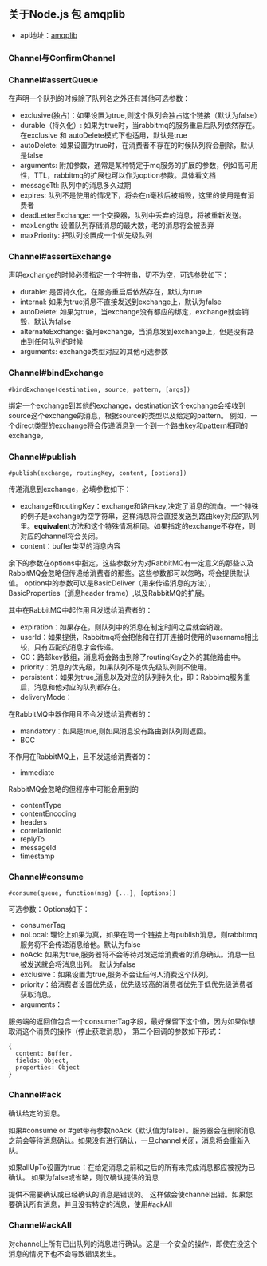 ## 关于Node.js 包 amqplib
* api地址：[amqplib](http://www.squaremobius.net/amqp.node/channel_api.html#confirmchannel)

### Channel与ConfirmChannel

### Channel#assertQueue
在声明一个队列的时候除了队列名之外还有其他可选参数：
* exclusive(独占)：如果设置为true,则这个队列会独占这个链接（默认为false）
* durable（持久化）:  如果为true时，当rabbitmq的服务重启后队列依然存在。在exclusive 和 autoDelete模式下也适用，默认是true
* autoDelete: 如果设置为true时，在消费者不存在的时候队列将会删除，默认是false
* arguments: 附加参数，通常是某种特定于mq服务的扩展的参数，例如高可用性，TTL，rabbitmq的扩展也可以作为option参数。具体看文档
* messageTtl: 队列中的消息多久过期
* expires: 队列不是使用的情况下，将会在n毫秒后被销毁，这里的使用是有消费者
* deadLetterExchange: 一个交换器，队列中丢弃的消息，将被重新发送。
* maxLength: 设置队列存储消息的最大数，老的消息将会被丢弃
* maxPriority: 把队列设置成一个优先级队列

### Channel#assertExchange
声明exchange的时候必须指定一个字符串，切不为空，可选参数如下：
* durable: 是否持久化，在服务重启后依然存在，默认为true
* internal: 如果为true消息不直接发送到exchange上，默认为false
* autoDelete: 如果为true，当exchange没有都应的绑定，exchange就会销毁，默认为false
* alternateExchange: 备用exchange，当消息发到exchange上，但是没有路由到任何队列的时候
* arguments: exchange类型对应的其他可选参数

### Channel#bindExchange
```
#bindExchange(destination, source, pattern, [args])
```
绑定一个exchange到其他的exchange，destination这个exchange会接收到source这个exchange的消息，根据source的类型以及给定的pattern。
例如，一个direct类型的exchange将会传递消息到一个到一个路由key和pattern相同的exchange。
### Channel#publish
```
#publish(exchange, routingKey, content, [options])
```
传递消息到exchange，必填参数如下：
* exchange和routingKey：exchange和路由key,决定了消息的流向。一个特殊的例子是exchange为空字符串，这样消息将会直接发送到路由key对应的队列里。**equivalent**方法和这个特殊情况相同。如果指定的exchange不存在，则对应的channel将会关闭。
* content：buffer类型的消息内容

余下的参数在options中指定，这些参数分为对RabbitMQ有一定意义的那些以及RabbitMQ会忽略但传递给消费者的那些。这些参数都可以忽略，将会提供默认值。
option中的参数可以是BasicDeliver（用来传递消息的方法），BasicProperties（消息header frame）,以及RabbitMQ的扩展。

其中在RabbitMQ中起作用且发送给消费者的：
* expiration：如果存在，则队列中的消息在制定时间之后就会销毁。
* userId：如果提供，Rabbitmq将会把他和在打开连接时使用的username相比较，只有匹配的消息才会传递。
* CC：路邮key数组，消息将会路由到除了routingKey之外的其他路由中。
* priority：消息的优先级，如果队列不是优先级队列则不使用。
* persistent：如果为true,消息以及对应的队列持久化，即：Rabbimq服务重启，消息和他对应的队列都存在。
* deliveryMode：

在RabbitMQ中器作用且不会发送给消费者的：
* mandatory：如果是true,则如果消息没有路由到队列则返回。
* BCC

不作用在RabbitMQ上，且不发送给消费者的：
* immediate

RabbitMQ会忽略的但程序中可能会用到的
* contentType
* contentEncoding
* headers
* correlationId
* replyTo
* messageId
* timestamp
### Channel#consume
```
#consume(queue, function(msg) {...}, [options])
```
可选参数：Options如下：
* consumerTag
* noLocal: 理论上如果为真，如果在同一个链接上有publish消息，则rabbitmq服务将不会传递消息给他。默认为false
* noAck: 如果为true,服务器将不会等待对发送给消费者的消息确认。消息一旦被发送就会将消息出列。 默认为false
* exclusive：如果设置为true,服务不会让任何人消费这个队列。
* priority：给消费者设置优先级，优先级较高的消费者优先于低优先级消费者获取消息。
* arguments：

服务端的返回值包含一个consumerTag字段，最好保留下这个值，因为如果你想取消这个消费的操作（停止获取消息），
第二个回调的参数如下形式：
```
{
  content: Buffer,
  fields: Object,
  properties: Object
}
```
### Channel#ack
确认给定的消息。

如果#consume or #get带有参数noAck（默认值为false）。服务器会在删除消息之前会等待消息确认。如果没有进行确认，一旦channel关闭，消息将会重新入队。

如果allUpTo设置为true：在给定消息之前和之后的所有未完成消息都应被视为已确认。 如果为false或省略，则仅确认提供的消息

提供不需要确认或已经确认的消息是错误的。 这样做会使channel出错。如果您要确认所有消息，并且没有特定的消息，使用#ackAll

### Channel#ackAll
对channel上所有已出队列的消息进行确认。这是一个安全的操作，即使在没这个消息的情况下也不会导致错误发生。
